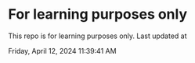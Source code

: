 # For learning purposes only
This repo is for learning purposes only.
Last updated at

Friday, April 12, 2024 11:39:41 AM

